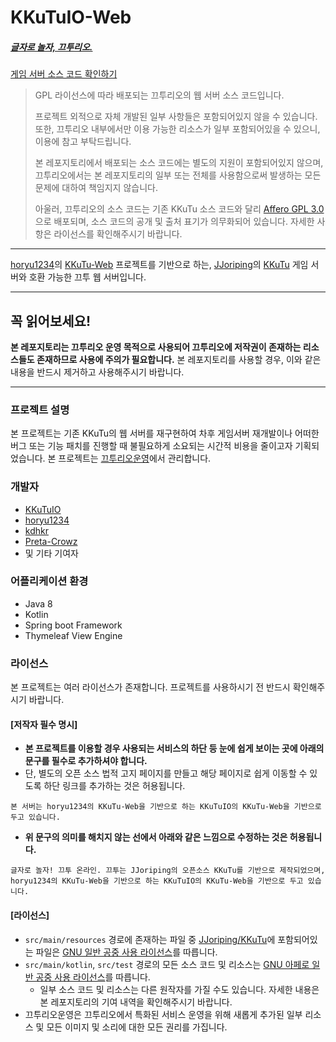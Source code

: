 # KKuTuIO-Web
##### [글자로 놀자, 끄투리오.](https://kkutu.io)
[게임 서버 소스 코드 확인하기](https://github.com/KKuTuIO/KKuTu-Game/tree/public)
> GPL 라이선스에 따라 배포되는 끄투리오의 웹 서버 소스 코드입니다.
>
> 프로젝트 외적으로 자체 개발된 일부 사항들은 포함되어있지 않을 수 있습니다.
또한, 끄투리오 내부에서만 이용 가능한 리소스가 일부 포함되어있을 수 있으니, 이용에 참고 부탁드립니다.
>
> 본 레포지토리에서 배포되는 소스 코드에는 별도의 지원이 포함되어있지 않으며, 끄투리오에서는 본 레포지토리의 일부 또는 전체를 사용함으로써 발생하는 모든 문제에 대하여 책임지지 않습니다.
>
> 아울러, 끄투리오의 소스 코드는 기존 KKuTu 소스 코드와 달리 [Affero GPL 3.0](https://github.com/KKuTuIO/KKuTu-Game/blob/public/LICENSE)으로 배포되며, 소스 코드의 공개 및 출처 표기가 의무화되어 있습니다. 자세한 사항은 라이선스를 확인해주시기 바랍니다.
<hr/>

[horyu1234](https://github.com/horyu1234)의 [KKuTu-Web](https://github.com/KKuTu-Web) 프로젝트를 기반으로 하는, [JJoriping](https://github.com/JJoriping)의 [KKuTu](https://github.com/JJoriping/KKuTu) 게임 서버와 호환 가능한 끄투 웹 서버입니다.

---

## 꼭 읽어보세요!
**본 레포지토리는 끄투리오 운영 목적으로 사용되어 끄투리오에 저작권이 존재하는 리소스들도 존재하므로 사용에 주의가 필요합니다.** 본 레포지토리를 사용할 경우, 이와 같은 내용을 반드시 제거하고 사용해주시기 바랍니다.


---

### 프로젝트 설명
본 프로젝트는 기존 KKuTu의 웹 서버를 재구현하여 차후 게임서버 재개발이나 어떠한 버그 또는 기능 패치를 진행할 때 불필요하게 소요되는 시간적 비용을 줄이고자 기획되었습니다.
본 프로젝트는 [끄투리오운영](https://kkutu.io)에서 관리합니다.

### 개발자
- [KKuTuIO](https://github.com/KKuTuIO)
- [horyu1234](https://github.com/horyu1234)
- [kdhkr](https://github.com/kdhkr)
- [Preta-Crowz](https://github.com/Preta-Crowz)
- 및 기타 기여자

### 어플리케이션 환경
- Java 8
- Kotlin
- Spring boot Framework
- Thymeleaf View Engine

### 라이선스
본 프로젝트는 여러 라이선스가 존재합니다. 프로젝트를 사용하시기 전 반드시 확인해주시기 바랍니다.

#### [저작자 필수 명시]
* **본 프로젝트를 이용할 경우 사용되는 서비스의 하단 등 눈에 쉽게 보이는 곳에 아래의 문구를 필수로 추가하셔야 합니다.**  
 * 단, 별도의 오픈 소스 법적 고지 페이지를 만들고 해당 페이지로 쉽게 이동할 수 있도록 하단 링크를 추가하는 것은 허용됩니다.

```
본 서버는 horyu1234의 KKuTu-Web을 기반으로 하는 KKuTuIO의 KKuTu-Web을 기반으로 두고 있습니다.
```

* **위 문구의 의미를 해치지 않는 선에서 아래와 같은 느낌으로 수정하는 것은 허용됩니다.**  
```
글자로 놀자! 끄투 온라인. 끄투는 JJoriping의 오픈소스 KKuTu를 기반으로 제작되었으며,
horyu1234의 KKuTu-Web을 기반으로 하는 KKuTuIO의 KKuTu-Web을 기반으로 두고 있습니다.
```

#### [라이선스]
* `src/main/resources` 경로에 존재하는 파일 중 [JJoriping/KKuTu](https://github.com/JJoriping/KKuTu)에 포함되어있는 파일은 [GNU 일반 공중 사용 라이선스](https://github.com/JJoriping/KKuTu/blob/master/LICENSE)를 따릅니다.
* `src/main/kotlin`, `src/test` 경로의 모든 소스 코드 및 리소스는 [GNU 아페로 일반 공중 사용 라이선스](https://github.com/KKuTuIO/KKuTu-Web/blob/kkutuio/LICENSE)를 따릅니다.
  * 일부 소스 코드 및 리소스는 다른 원작자를 가질 수도 있습니다. 자세한 내용은 본 레포지토리의 기여 내역을 확인해주시기 바랍니다.
* 끄투리오운영은 끄투리오에서 특화된 서비스 운영을 위해 새롭게 추가된 일부 리소스 및 모든 이미지 및 소리에 대한 모든 권리를 가집니다.
